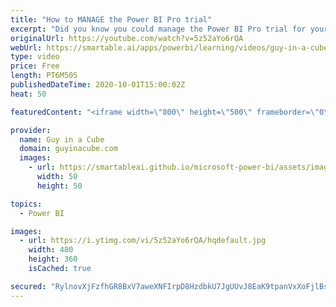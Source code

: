 ```yaml
---
title: "How to MANAGE the Power BI Pro trial"
excerpt: "Did you know you could manage the Power BI Pro trial for your organization? From directing people to an onboarding portal as well as disabling the Power BI Pro trial all together. Find out how!  📢 Become a member: https://guyinacu.be/membership \r \r *******************\r \r Want to take your Power BI skills"
originalUrl: https://youtube.com/watch?v=5z52aYo6rQA
webUrl: https://smartable.ai/apps/powerbi/learning/videos/guy-in-a-cube-how-to-manage-the-power-bi-pro-trial/
type: video
price: Free
length: PT6M50S
publishedDateTime: 2020-10-01T15:00:02Z
heat: 50

featuredContent: "<iframe width=\"800\" height=\"500\" frameborder=\"0\" src=\"https://www.youtube.com/embed/5z52aYo6rQA\" allow=\"accelerometer; autoplay; encrypted-media; gyroscope; picture-in-picture\" allowfullscreen></iframe>"

provider:
  name: Guy in a Cube
  domain: guyinacube.com
  images:
    - url: https://smartableai.github.io/microsoft-power-bi/assets/images/organizations/guyinacube.com-50x50.jpg
      width: 50
      height: 50

topics:
  - Power BI

images:
  - url: https://i.ytimg.com/vi/5z52aYo6rQA/hqdefault.jpg
    width: 480
    height: 360
    isCached: true

secured: "RylnovXjFzfhGR8BxV7aweXNFIrpD8HzdbkU7JgUUvJ8EaK9tpanVxXoFjlBsmK/CmT8B1wdr7jeswc3B7TfEoVrSJkDAtJIXre08NJRKyAj52UnwT0vmv7qMWsYAhFiW36FE8b6oSBaAgxulDAdQLb1+2PwqNr0hZCbdiZOQybE1G1y013q0eoMH+zRMR/UZP915sUbyUfe6fYJAhmK5/e1bco18OcJAXt7BDLrsHi6CnvihOAyux0mISWkWlL5ZguWnAm6+ETTg7aTWEXMpngXsSvpNn55Nxpj4Z4wk+UnvoofLUGC9Ldr6JtKXsWI79fdg4m82GzT2+eroiBcscNDJ/dqqLFS0RPXxfBuJVc3XwVZYxgEMReoAqUaOBGWvSbU+4fH7fxj0FGpfFfsDKAce9S8OLEcafrnZffxxw4=;z+JvPa7sOeSn3qOwY7mM+Q=="
---
```


